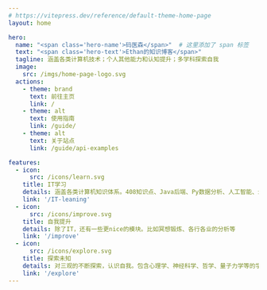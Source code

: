 ```yaml
---
# https://vitepress.dev/reference/default-theme-home-page
layout: home

hero:
  name: "<span class='hero-name'>码医森</span>"  # 这里添加了 span 标签
  text: "<span class='hero-text'>Ethan的知识博客</span>"
  tagline: 涵盖各类计算机技术；个人其他能力和认知提升；多学科探索自我
  image:
    src: /imgs/home-page-logo.svg
  actions:
    - theme: brand
      text: 前往主页
      link: /
    - theme: alt
      text: 使用指南
      link: /guide/
    - theme: alt
      text: 关于站点
      link: /guide/api-examples

features:
  - icon:
      src: /icons/learn.svg
    title: IT学习
    details: 涵盖各类计算机知识体系。408知识点、Java后端、Py数据分析、人工智能、云原生、Linux等
    link: '/IT-leaning'
  - icon: 
      src: /icons/improve.svg
    title: 自我提升
    details: 除了IT，还有一些更nice的模块。比如冥想锻炼、各行各业的分析等
    link: '/improve'
  - icon: 
      src: /icons/explore.svg
    title: 探索未知
    details: 对三观的不断探索，认识自我。包含心理学、神经科学、哲学、量子力学等的学习和探索
    link: '/explore'
---
```


<style>
:root {
  --vp-home-hero-name-color: transparent;
  --vp-home-hero-name-background: -webkit-linear-gradient(120deg, #bd34fe 30%, #41d1ff);

  --vp-home-hero-image-background-image: linear-gradient(-45deg, #bd34fe 50%, #47caff 50%);
  --vp-home-hero-image-filter: blur(44px);
}

@media (min-width: 640px) {
  :root {
    --vp-home-hero-image-filter: blur(56px);
  }
}

@media (min-width: 960px) {
  :root {
    --vp-home-hero-image-filter: blur(68px);
  }
}
</style>
